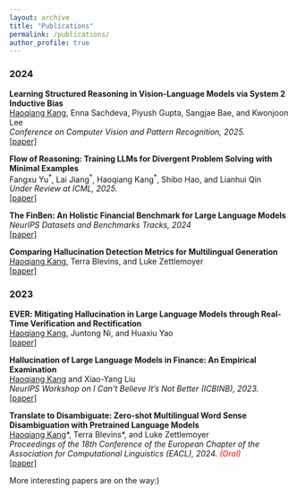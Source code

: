 ```yaml
---
layout: archive
title: "Publications"
permalink: /publications/
author_profile: true
---
```

### 2024

**Learning Structured Reasoning in Vision-Language Models via System 2 Inductive Bias** \
<u>Haoqiang Kang</u>, Enna Sachdeva, Piyush Gupta, Sangjae Bae, and Kwonjoon Lee \
*Conference on Computer Vision and Pattern Recognition, 2025.* \
[[paper]](https://arxiv.org/abs/2503.06514)

**Flow of Reasoning: Training LLMs for Divergent Problem Solving with Minimal Examples** \
Fangxu Yu<sup>\*</sup>, Lai Jiang<sup>\*</sup>, Haoqiang Kang<sup>\*</sup>, Shibo Hao, and Lianhui Qin \
*Under Review at ICML, 2025.* \
[[paper]](https://arxiv.org/abs/2406.05673)

**The FinBen: An Holistic Financial Benchmark for Large Language Models** \
*NeurIPS Datasets and Benchmarks Tracks, 2024* \
[[paper]](https://arxiv.org/abs/2402.12659)

**Comparing Hallucination Detection Metrics for Multilingual Generation** \
<u>Haoqiang Kang</u>, Terra Blevins, and Luke Zettlemoyer \
[[paper]](https://arxiv.org/abs/2402.10496)

### 2023

**<span style="font-variant: small-caps;">EVER</span>: Mitigating Hallucination in Large Language Models through Real-Time Verification and Rectification**\
<u>Haoqiang Kang</u>, Juntong Ni, and Huaxiu Yao \
[[paper]](../papers/KangEVER2024.pdf)

**Hallucination of Large Language Models in Finance: An Empirical Examination** \
<u>Haoqiang Kang</u> and Xiao-Yang Liu  \
*NeurIPS Workshop on I Can’t Believe It’s Not Better (ICBINB), 2023.* \
[[paper]](https://openreview.net/pdf?id=SGiQxu8zFL)

**Translate to Disambiguate: Zero-shot Multilingual Word Sense Disambiguation with Pretrained Language Models** \
<u>Haoqiang Kang</u>\*, Terra Blevins\*, and Luke Zettlemoyer \
*Proceedings of the 18th Conference of the European Chapter of the Association for Computational Linguistics (EACL), 2024. <span style="color:red">(Oral)</span>* \
[[paper]](https://arxiv.org/abs/2304.13803)

<!-- Google tag (gtag.js) -->
<script async src="https://www.googletagmanager.com/gtag/js?id=G-38STV3VNWK"></script>
<script>
  window.dataLayer = window.dataLayer || [];
  function gtag(){dataLayer.push(arguments);}
  gtag('js', new Date());

  gtag('config', 'G-38STV3VNWK');
</script>


More interesting papers are on the way:)

